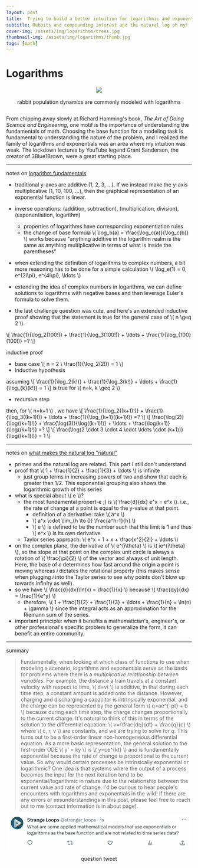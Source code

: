 ```yaml
---
layout: post
title:  Trying to build a better intuition for logarithmic and exponential functions
subtitle: Rabbits and compounding interest and the natural log oh my!
cover-img: /assets/img/logarithms/trees.jpg
thumbnail-img: /assets/img/logarithms/thumb.jpg
tags: [math]
---
```


# Logarithms

<div style="display: flex; justify-content: center; text-align: center;">
 <div class="image">
    <img src="{{../assets/img/logarithms/rabbit.jpg | relative_url }}" width="500"/>
    <p>rabbit population dynamics are commonly modeled with logarithms</p>
</div>
</div>

From chipping away slowly at Richard Hamming's book, *The Art of Doing Science and Engineering*, one motif is the importance of understanding the fundamentals of math. Choosing the base function for a modeling task is fundamental to understanding the nature of the problem, and I realized the family of logarithms and exponentials was an area where my intuition was weak. The lockdown lectures by YouTube legend Grant Sanderson, the creator of 3Blue1Brown, were a great starting place.

---

notes on [logarithm fundamentals](https://www.youtube.com/watch?v=cevgcoyzvb4&list=PLZHQObOWTQDP5CVeljj1bndOUqrahVpev&index=7)
* traditional y-axes are additive (1, 2, 3, ...). If we instead make the y-axis multiplicative (1, 10, 100, ...), then the graphical representation of an exponential function is linear.


* inverse operations: (addition, subtraction), (multiplication, division), (exponentiation, logarithm)
  * properties of logarithms have corresponding exponentiation rules
  * the change of base formula \\( \log_b(a) = \frac{\log_c(a)}{\log_c(b)} \\) works because "anything additive in the logarithm realm is the same as anything multiplicative in terms of what is inside the parentheses"
* when extending the definition of logarithms to complex numbers, a bit more reasoning has to be done for a simple calculation \\( \log_e(1) = 0, e^{2i\pi}, e^{4i\pi}, \ldots \\)
* extending the idea of complex numbers in logarithms, we can define solutions to logarithms with negative bases and then leverage Euler's formula to solve them.
* the last challenge question was cute, and here's an extended inductive proof showing that the statement is true for the general case of \\( n \geq 2 \\).
 
\\[
\frac{1}{\log_2(100!)} + \frac{1}{\log_3(100!)} + \ldots + \frac{1}{\log_{100}(100!)} =? 
\\]

inductive proof
* base case
\\[ n = 2 \\
\frac{1}{\log_2(2!)} = 1
\\]
* inductive hypothesis

assuming 
\\[
\frac{1}{\log_2(k!)} + \frac{1}{\log_3(k!)} + \ldots + \frac{1}{\log_{k}(k!)} = 1 
\\] 
is true for \\( n=k, k \geq 2 \\)

* recursive step

then, for \\( n=k+1 \\) , we have 
\\[
\frac{1}{\log_2((k+1)!)} + \frac{1}{\log_3((k+1)!)} + \ldots + \frac{1}{\log_{k+1}((k+1)!)} =? 
\\]
\\[
\frac{\log(2)}{\log((k+1)!)} + \frac{\log(3)}{\log((k+1)!)} + \ldots + \frac{\log(k+1)}{\log((k+1)!)} =? 
\\]
\\[
\frac{\log(2 \cdot 3 \cdot 4 \cdot \ldots \cdot (k+1))}{\log((k+1)!)} = 1
\\]

---

notes on [what makes the natural log "natural"](https://www.youtube.com/watch?v=4pdot7jtxmw&list=PLZHQObOWTQDP5CVeljj1bndOUqrahVpev&index=8)
* primes and the natural log are related. This part I still don't understand
* proof that \\( 1 + \frac{1}{2} + \frac{1}{3} + \ldots \\) is infinite
  * just group terms in increasing powers of two and show that each is greater than 1/2. This exponential grouping also shows the logarithmic growth of this series
* what is special about \\( e \\)? 
  * the most fundamental propert-e ;) is \\( \frac{d}{dx} e^x = e^x \\). i.e., the rate of change at a point is equal to the y-value at that point.
    * definition of a derivative: take \\( a^x \\) 
    * \\( a^x \cdot \lim_{h \to 0} \frac{a^h-1}{h} \\) 
    * \\( e \\) is defined to be the number such that this limit is 1 and thus \\( e^x \\) is its own derivative
  * Taylor series approach: \\( e^x = 1 + x + \frac{x^2}{2!} + \ldots \\) 
* on the complex plane, the derivative of \\( e^{i\theta} \\) is \\( ie^{i\theta} \\), so the slope at that point on the complex unit circle is always a rotation of \\( \frac{\pi}{2} \\) of the vector and always of unit length. Here, the base of *e* determines how fast around the origin a point is moving whereas *i* dictates the rotational property (this makes sense when plugging *i* into the Taylor series to see why points don't blow up towards infinity as well).
* so we have \\( \frac{d}{dx}\ln(x) = \frac{1}{x} \\) because \\( \frac{dy}{dx} = \frac{1}{e^y} \\)
  * therefore, \\( 1 + \frac{1}{2} + \frac{1}{3} + \ldots + \frac{1}{n} = \ln(n) + \gamma \\) since the integral acts as an approximation for the Riemann sum of the series.
* important principle: when it benefits a mathematician's, engineer's, or other professional's specific problem to generalize the form, it can benefit an entire community. 


---
summary
> Fundamentally, when looking at which class of functions to use when modeling a scenario, logarithms and exponentials serve as the basis for problems where there is a *multiplicative relationship between variables*. For example, the distance a train travels at a constant velocity with respect to time, \\( d=vt \\) is additive, in that during each time step, a constant amount is added onto the distance. However, charging and discharging a capacitor is intrinsically exponential, and the charge can be represented by the general form \\( q=ae^{-pt} + b \\) because during each time step, the charge changes proportionally to the current charge. It's natural to think of this in terms of the solution to the differential equation: \\( v=r\frac{dq}{dt} + \frac{q}{c} \\) where \\( c, r, v \\) are constants, and we are trying to solve for *q*. This turns out to be a first-order linear non-homogeneous differential equation. As a more basic representation, the general solution to the first-order ODE \\( y' = ky \\) is \\( y=ce^{kt} \\) and is fundamentally exponential because the rate of change is proportional to the current value. So why would certain processes be intrinsically exponential or logarithmic? One idea is that systems where the output of a process becomes the input for the next iteration tend to be exponential/logarithmic in nature due to the relationship between the current value and rate of change. I'd be curious to hear people's encounters with logarithms and exponentials in the wild! If there are any errors or misunderstandings in this post, please feel free to reach out to me (contact information is in about page).


<div style="display: flex; justify-content: center; text-align: center;">
 <div class="image">
    <img src="../assets/img/logarithms/tweet0.png" width="500"/>
    <p>question tweet</p>
</div>
</div>
